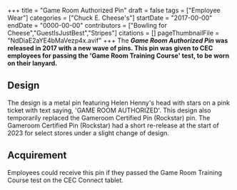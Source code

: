+++
title = "Game Room Authorized Pin"
draft = false
tags = ["Employee Wear"]
categories = ["Chuck E. Cheese's"]
startDate = "2017-00-00"
endDate = "0000-00-00"
contributors = ["Bowling for Cheese","GuestIsJustBest","Stripes"]
citations = []
pageThumbnailFile = "NdDiaE2aYE4bMaVezp4x.avif"
+++
The ***Game Room Authorized Pin* was released in 2017 with a new wave of pins. This pin was given to CEC employees for passing the 'Game Room Training Course' test, to be worn on their lanyard.**

## Design

The design is a metal pin featuring Helen Henny's head with stars on a pink ticket with text saying, 'GAME ROOM AUTHORIZED'. This design also temporarily replaced the Gameroom Certified Pin (Rockstar) pin. The Gameroom Certified Pin (Rockstar) had a short re-release at the start of 2023 for select stores under a slight change of design.

## Acquirement

Employees could receive this pin if they passed the Game Room Training Course test on the CEC Connect tablet.

